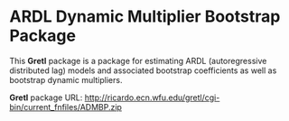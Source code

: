 # ARDL Dynamic Multiplier Bootstrap Package

This **Gretl** package is a package for estimating ARDL (autoregressive distributed lag) models and associated bootstrap coefficients as well as bootstrap dynamic multipliers.

**Gretl** package URL: http://ricardo.ecn.wfu.edu/gretl/cgi-bin/current_fnfiles/ADMBP.zip
